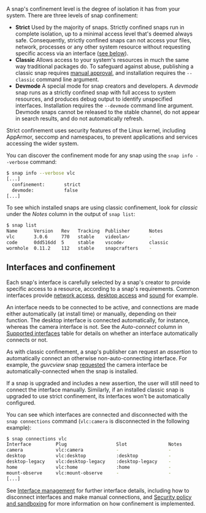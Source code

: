 A snap's confinement level is the degree of isolation it has from your system. There are three levels of snap confinement:
- **Strict**
   Used by the majority of snaps. Strictly confined snaps run in complete isolation, up to a minimal access level that's deemed always safe. Consequently, strictly confined snaps can not access your files, network, processes or any other system resource without requesting specific access via an interface ([see below](#interfaces)).
- **Classic**
   Allows access to your system's resources in much the same way traditional packages do. To safeguard against abuse, publishing a classic snap requires [manual approval](/t/process-for-reviewing-classic-confinement-snaps/1460), and installation requires the `--classic` command line argument.
- **Devmode**
   A special mode for snap creators and developers. A *devmode* snap runs as a strictly confined snap with full access to system resources, and produces debug output to identify unspecified interfaces. Installation requires the `--devmode` command line argument. Devmode snaps cannot be released to the stable channel, do not appear in search results, and do not automatically refresh.

Strict confinement uses security features of the Linux kernel, including AppArmor, seccomp and namespaces, to prevent applications and services accessing the wider system.

You can discover the confinement mode for any snap using the `snap info --verbose` command:

```bash
$ snap info --verbose vlc
[...]
  confinement:       strict
  devmode:           false
[...]
```

To see which installed snaps are using classic confinement, look for *classic* under the *Notes* column in the output of `snap list`:

```bash
$ snap list
Name      Version   Rev   Tracking  Publisher       Notes
vlc       3.0.6     770   stable    videolan✓       -
code      0dd516dd  5     stable    vscode✓         classic
wormhole  0.11.2    112   stable    snapcrafters    -
```
<a name="interfaces"></a>

## Interfaces and confinement

Each snap's interface is carefully selected by a snap's creator to provide specific access to a resource, according to a snap's requirements. Common interfaces provide [network access](/t/the-network-interface/7880), [desktop access](/t/the-desktop-interfaces/2042) and [sound](/t/the-pulseaudio-interface/7906) for example.

An interface needs to be connected to be active, and connections are made either automatically (at install time) or manually, depending on their function. The desktop interface is connected automatically, for instance, whereas the camera interface is not. See the *Auto-connect* column in [Supported interfaces](/t/supported-interfaces/7744) table for details on whether an interface automatically connects or not.

As with classic confinement, a snap's publisher can request an *assertion* to automatically connect an otherwise non-auto-connecting interface. For example, the *guvcview* snap [requested](https://forum.snapcraft.io/t/auto-connect-request-for-the-guvcview-brlin-snap/6042) the camera interface be automatically-connected when the snap is installed.

If a snap is upgraded and includes a new assertion, the user will still need to connect the interface manually. Similarly, if an installed classic snap is upgraded to use strict confinement, its interfaces won't be automatically configured.

You can see which interfaces are connected and disconnected with the `snap connections` command (`vlc:camera` is disconnected in the following example):

```bash
$ snap connections vlc
Interface         Plug                  Slot               Notes
camera            vlc:camera            -                  -
desktop           vlc:desktop           :desktop           -
desktop-legacy    vlc:desktop-legacy    :desktop-legacy    -
home              vlc:home              :home              -
mount-observe     vlc:mount-observe     -                  -
[...]
```

See [Interface management](/t/interface-management/6154) for further interface details, including how to disconnect interfaces and make manual connections, and [Security policy and sandboxing](https://forum.snapcraft.io/t/security-policy-and-sandboxing/554) for more information on how confinement is implemented.